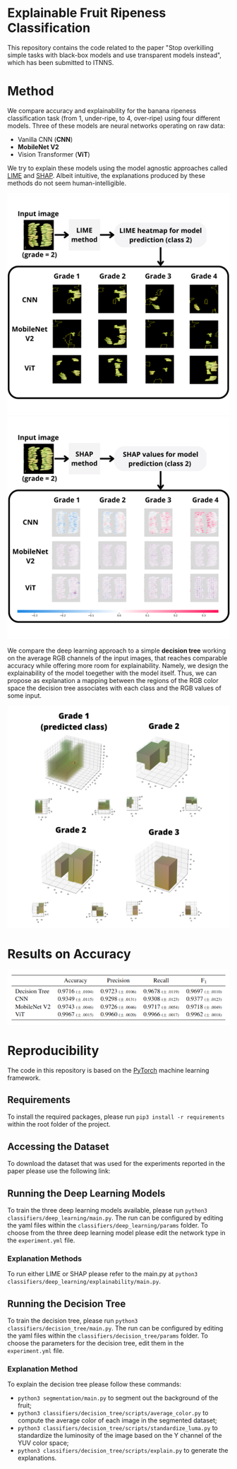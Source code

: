 # Explainable Fruit Ripeness Classification

This repository contains the code related to the paper "Stop overkilling simple tasks with black-box models and use
transparent models instead", which has been submitted to ITNNS.

# Method

We compare accuracy and explainability for the banana ripeness classification task (from 1, under-ripe, to 4, over-ripe)
using four different models.
Three of these models are neural networks operating on raw data:

* Vanilla CNN (**CNN**)
* **MobileNet V2**
* Vision Transformer (**ViT**)

We try to explain these models using the model agnostic approaches
called [LIME](https://dl.acm.org/doi/10.1145/2939672.2939778) and [SHAP](https://arxiv.org/abs/1705.07874). Albeit
intuitive, the explanations produced by these methods do not seem human-intelligible.

![LIME approach explanation](docs/lime-explanation.png "LIME explanation")
![SHAP approach explanation](docs/shap-explanation.png "SHAP explanation")

We compare the deep learning approach to a simple **decision tree** working on the average RGB channels of the input
images, that reaches comparable accuracy while offering more room for explainability. Namely, we design the
explainability of the model toegether with the model itself. Thus, we can propose as explanation a mapping between the
regions of the RGB color space the decision tree associates with each class and the RGB values of some input.

![RGB approach explanation](docs/rgb-explanation.png "RGB explanation")

# Results on Accuracy

![Accuracy Results](docs/accuracy-results.png "Accuracy")

# Reproducibility

The code in this repository is based on the [PyTorch](https://pytorch.org/) machine learning framework.

## Requirements

To install the required packages, please run `pip3 install -r requirements` within the root folder of the project.

## Accessing the Dataset

To download the dataset that was used for the experiments reported in the paper please use the following link:

## Running the Deep Learning Models

To train the three deep learning models available, please run `python3 classifiers/deep_learning/main.py`. The run can
be configured by editing the yaml files within the `classifiers/deep_learning/params` folder. To choose from the three
deep learning model please edit the network type in the `experiment.yml` file.

### Explanation Methods

To run either LIME or SHAP please refer to the main.py at `python3 classifiers/deep_learning/explainability/main.py`.

## Running the Decision Tree

To train the decision tree, please run `python3 classifiers/decision_tree/main.py`. The run can be configured by editing
the yaml files within the `classifiers/decision_tree/params` folder. To choose the parameters for the decision tree,
edit them in the `experiment.yml` file.

### Explanation Method

To explain the decision tree please follow these commands:

* `python3 segmentation/main.py` to segment out the background of the fruit;
* `python3 classifiers/decision_tree/scripts/average_color.py` to compute the average color of each image in the
  segmented dataset;
* `python3 classifiers/decision_tree/scripts/standardize_luma.py` to standardize the luminosity of the image based on
  the Y channel of the YUV color space;
* `python3 classifiers/decision_tree/scripts/explain.py` to generate the explanations.
